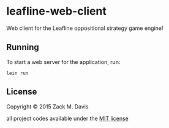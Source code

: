 # leafline-web-client

Web client for the Leafline oppositional strategy game engine!

## Running

To start a web server for the application, run:

    lein run

## License

Copyright © 2015 Zack M. Davis

all project codes available under the [MIT license](https://opensource.org/licenses/MIT)
